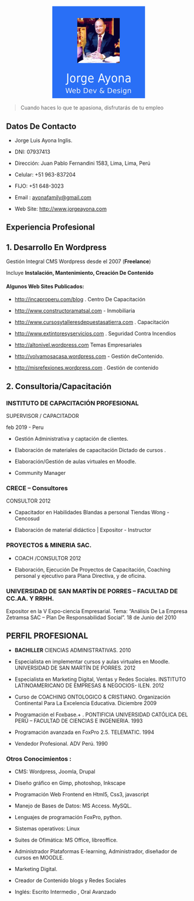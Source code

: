 # 

<center><img src="/logo2.png"> </center>

> Cuando haces lo que te apasiona, disfrutarás de tu empleo

## Datos De Contacto

- Jorge Luis Ayona Inglis.

- DNI: 07937413

- Dirección: Juan Pablo Fernandini 1583, Lima, Lima, Perú

- Celular: +51 963-837204

- FIJO: +51 648-3023

- Email : ayonafamily@gmail.com

- Web Site: http://www.jorgeayona.com

## Experiencia Profesional

## 1. Desarrollo En Wordpress

Gestión Integral CMS Wordpress desde el 2007 (__Freelance__)

Incluye **Instalación, Mantenimiento, Creación De Contenido**

#### Algunos Web Sites Publicados:

-  http://incaproperu.com/blog . Centro De Capacitación

- http://www.constructoramatsal.com - Inmobiliaria 

- http://www.cursosytalleresdepuestasatierra.com  . Capacitación

- http://www.extintoresyservicios.com . Seguridad Contra Incendios 

- http://altonivel.wordpress.com  Temas Empresariales

- http://volvamosacasa.wordpress.com - Gestión deContenido.

-  http://misrefexiones.wordpress.com . Gestión de contenido 

## 2. Consultoria/Capacitación

### INSTITUTO DE CAPACITACIÓN PROFESIONAL

SUPERVISOR / CAPACITADOR

feb 2019 - Peru

- Gestión Administrativa y captación de clientes.

- Elaboración de materiales de capacitación Dictado de cursos .

- Elaboración/Gestión de aulas virtuales en Moodle.

- Community Manager

### CRECE – Consultores

CONSULTOR 2012 

- Capacitador en Habilidades Blandas a personal Tiendas Wong - Cencosud

- Elaboración de material didáctico | Expositor - Instructor

### PROYECTOS & MINERIA SAC.

- COACH /CONSULTOR 2012 

- Elaboración, Ejecución De Proyectos de Capacitación, Coaching personal y ejecutivo para Plana Directiva, y de oficina.

### UNIVERSIDAD DE SAN MARTÍN DE PORRES – FACULTAD DE CC.AA. Y RRHH.

Expositor en la V Expo-ciencia Empresarial. Tema: “Análisis De La Empresa Zetramsa SAC – Plan De Responsabilidad Social”. 18 de Junio del 2010

## PERFIL PROFESIONAL

- **BACHILLER** CIENCIAS ADMINISTRATIVAS.  2010

- Especialista en implementar cursos y aulas virtuales en Moodle. UNIVERSIDAD DE SAN MARTÍN DE PORRES. 2012

- Especialista en Marketing Digital, Ventas y Redes Sociales.  INSTITUTO LATINOAMERICANO DE EMPRESAS & NEGOCIOS- ILEN. 2012

-  Curso de COACHING ONTOLOGICO & CRISTIANO. Organización Continental Para La Excelencia Educativa. Diciembre 2009

- Programación el Foxbase.+ . PONTIFICIA UNIVERSIDAD CATÓLICA DEL PERÚ – FACULTAD DE CIENCIAS E INGENIERIA. 1993

- Programación avanzada en FoxPro 2.5. TELEMATIC. 1994

- Vendedor Profesional. ADV Perú.  1990

### Otros Conocimientos :

- CMS: Wordpress, Joomla, Drupal

- Diseño gráfico en Gimp, photoshop, Inkscape

-  Programación Web Frontend en Html5, Css3, javascript

- Manejo de Bases de Datos: MS Access. MySQL.

- Lenguajes de programación FoxPro, python.

-  Sistemas operativos: Linux

- Suites de Ofimática: MS Office, libreoffice.

-  Administrador Plataformas E-learning, Administrador, diseñador de cursos en MOODLE.

- Marketing Digital.

- Creador de Contenido blogs y Redes Sociales

- Inglés: Escrito Intermedio , Oral Avanzado




